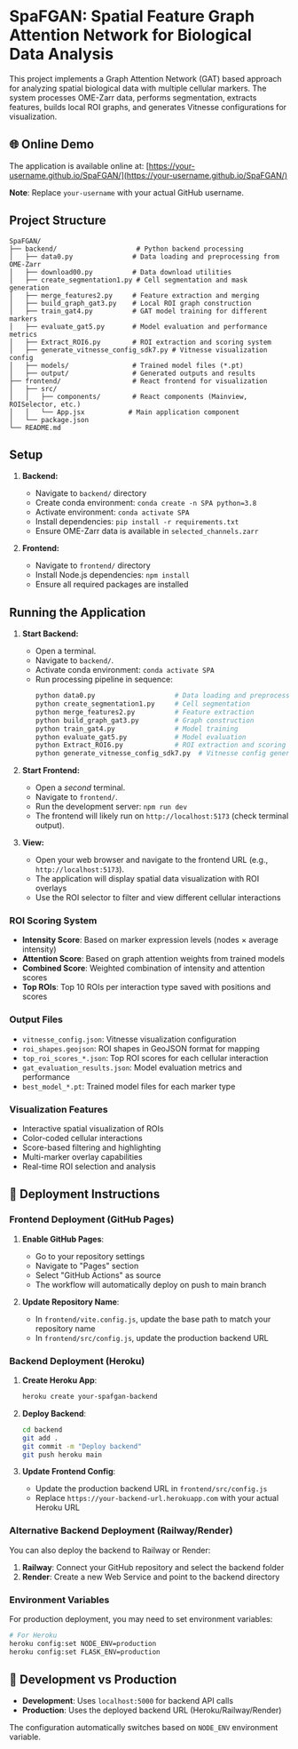 # SpaFGAN: Spatial Feature Graph Attention Network for Biological Data Analysis

This project implements a Graph Attention Network (GAT) based approach for analyzing spatial biological data with multiple cellular markers. The system processes OME-Zarr data, performs segmentation, extracts features, builds local ROI graphs, and generates Vitnesse configurations for visualization.

## 🌐 Online Demo

The application is available online at: [https://your-username.github.io/SpaFGAN/](https://your-username.github.io/SpaFGAN/)

**Note**: Replace `your-username` with your actual GitHub username.

## Project Structure

```
SpaFGAN/
├── backend/                    # Python backend processing
│   ├── data0.py               # Data loading and preprocessing from OME-Zarr
│   ├── download00.py          # Data download utilities
│   ├── create_segmentation1.py # Cell segmentation and mask generation
│   ├── merge_features2.py     # Feature extraction and merging
│   ├── build_graph_gat3.py    # Local ROI graph construction
│   ├── train_gat4.py          # GAT model training for different markers
│   ├── evaluate_gat5.py       # Model evaluation and performance metrics
│   ├── Extract_ROI6.py        # ROI extraction and scoring system
│   ├── generate_vitnesse_config_sdk7.py # Vitnesse visualization config
│   ├── models/                # Trained model files (*.pt)
│   ├── output/                # Generated outputs and results
├── frontend/                  # React frontend for visualization
│   ├── src/
│   │   ├── components/        # React components (Mainview, ROISelector, etc.)
│   │   └── App.jsx           # Main application component
│   └── package.json
└── README.md
```

## Setup

1.  **Backend:**
    *   Navigate to `backend/` directory
    *   Create conda environment: `conda create -n SPA python=3.8`
    *   Activate environment: `conda activate SPA`
    *   Install dependencies: `pip install -r requirements.txt`
    *   Ensure OME-Zarr data is available in `selected_channels.zarr`

2.  **Frontend:**
    *   Navigate to `frontend/` directory
    *   Install Node.js dependencies: `npm install`
    *   Ensure all required packages are installed

## Running the Application

1.  **Start Backend:**
    *   Open a terminal.
    *   Navigate to `backend/`.
    *   Activate conda environment: `conda activate SPA`
    *   Run processing pipeline in sequence:
        ```bash
        python data0.py                    # Data loading and preprocessing
        python create_segmentation1.py     # Cell segmentation
        python merge_features2.py          # Feature extraction
        python build_graph_gat3.py         # Graph construction
        python train_gat4.py               # Model training
        python evaluate_gat5.py            # Model evaluation
        python Extract_ROI6.py             # ROI extraction and scoring
        python generate_vitnesse_config_sdk7.py  # Vitnesse config generation
        ```

2.  **Start Frontend:**
    *   Open a *second* terminal.
    *   Navigate to `frontend/`.
    *   Run the development server: `npm run dev`
    *   The frontend will likely run on `http://localhost:5173` (check terminal output).

3.  **View:**
    *   Open your web browser and navigate to the frontend URL (e.g., `http://localhost:5173`). 
    *   The application will display spatial data visualization with ROI overlays
    *   Use the ROI selector to filter and view different cellular interactions

### ROI Scoring System
- **Intensity Score**: Based on marker expression levels (nodes × average intensity)
- **Attention Score**: Based on graph attention weights from trained models
- **Combined Score**: Weighted combination of intensity and attention scores
- **Top ROIs**: Top 10 ROIs per interaction type saved with positions and scores

### Output Files
- `vitnesse_config.json`: Vitnesse visualization configuration
- `roi_shapes.geojson`: ROI shapes in GeoJSON format for mapping
- `top_roi_scores_*.json`: Top ROI scores for each cellular interaction
- `gat_evaluation_results.json`: Model evaluation metrics and performance
- `best_model_*.pt`: Trained model files for each marker type

### Visualization Features
- Interactive spatial visualization of ROIs
- Color-coded cellular interactions
- Score-based filtering and highlighting
- Multi-marker overlay capabilities
- Real-time ROI selection and analysis

## 🚀 Deployment Instructions

### Frontend Deployment (GitHub Pages)

1. **Enable GitHub Pages**:
   - Go to your repository settings
   - Navigate to "Pages" section
   - Select "GitHub Actions" as source
   - The workflow will automatically deploy on push to main branch

2. **Update Repository Name**:
   - In `frontend/vite.config.js`, update the base path to match your repository name
   - In `frontend/src/config.js`, update the production backend URL

### Backend Deployment (Heroku)

1. **Create Heroku App**:
   ```bash
   heroku create your-spafgan-backend
   ```

2. **Deploy Backend**:
   ```bash
   cd backend
   git add .
   git commit -m "Deploy backend"
   git push heroku main
   ```

3. **Update Frontend Config**:
   - Update the production backend URL in `frontend/src/config.js`
   - Replace `https://your-backend-url.herokuapp.com` with your actual Heroku URL

### Alternative Backend Deployment (Railway/Render)

You can also deploy the backend to Railway or Render:

1. **Railway**: Connect your GitHub repository and select the backend folder
2. **Render**: Create a new Web Service and point to the backend directory

### Environment Variables

For production deployment, you may need to set environment variables:

```bash
# For Heroku
heroku config:set NODE_ENV=production
heroku config:set FLASK_ENV=production
```

## 🔧 Development vs Production

- **Development**: Uses `localhost:5000` for backend API calls
- **Production**: Uses the deployed backend URL (Heroku/Railway/Render)

The configuration automatically switches based on `NODE_ENV` environment variable.

